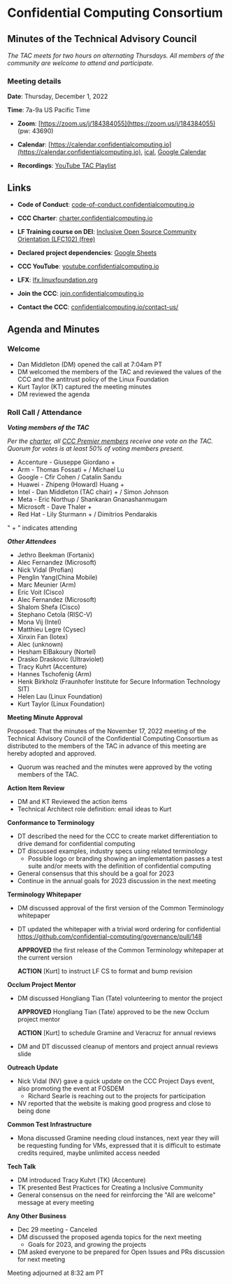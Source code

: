 # Confidential Computing Consortium

## Minutes of the Technical Advisory Council

*The TAC meets for two hours on alternating Thursdays. All members of the community are welcome to attend and participate.*

### Meeting details

**Date**: Thursday, December 1, 2022

**Time**: 7a-9a US Pacific Time

* **Zoom**: [https://zoom.us/j/184384055](https://zoom.us/j/184384055) (pw: 43690)

* **Calendar**: [https://calendar.confidentialcomputing.io](https://calendar.confidentialcomputing.io),
[ical](https://calendar.google.com/calendar/ical/c\_c0pcihr7n2n1k3a38i32d9ag10%40group.calendar.google.com/public/basic.ics),
[Google Calendar](https://calendar.google.com/calendar/u/0/r?cid=c\_c0pcihr7n2n1k3a38i32d9ag10@group.calendar.google.com)

* **Recordings**: [YouTube TAC Playlist](https://www.youtube.com/playlist?list=PLmfkUJc39uMjaB\_I1dYW72I44kr9QzG\_B)

## Links

* **Code of Conduct**: [code-of-conduct.confidentialcomputing.io](https://code-of-conduct.confidentialcomputing.io)

* **CCC Charter**: [charter.confidentialcomputing.io](https://charter.confidentialcomputing.io)

* **LF Training course on DEI**: [Inclusive Open Source Community Orientation (LFC102) (free)](https://training.linuxfoundation.org/training/inclusive-open-source-community-orientation-lfc102/)

* **Declared project dependencies**: [Google Sheets](https://docs.google.com/spreadsheets/d/1UKnbbGWXYLjnPZsox3zmYo59nv3XSXjePfas5E2fER0/edit#gid=0)

* **CCC YouTube**: [youtube.confidentialcomputing.io](https://youtube.confidentialcomputing.io)

* **LFX**: [lfx.linuxfoundation.org](https://lfx.linuxfoundation.org)

* **Join the CCC**: [join.confidentialcomputing.io](https://join.confidentialcomputing.io)

* **Contact the CCC**: [confidentialcomputing.io/contact-us/](https://confidentialcomputing.io/contact-us/)

## Agenda and Minutes

### Welcome

   * Dan Middleton (DM) opened the call at 7:04am PT
   * DM welcomed the members of the TAC and reviewed the values of the CCC and the antitrust policy of the Linux Foundation
   * Kurt Taylor (KT) captured the meeting minutes
   * DM reviewed the agenda

### Roll Call / Attendance

***Voting members of the TAC***

*Per the [charter](https://charter.confidentialcomputing.io), all [CCC Premier members](https://confidentialcomputing.io/members/) receive one vote on the TAC. Quorum for votes is at least 50% of voting members present.*

   * Accenture - Giuseppe Giordano +
   * Arm - Thomas Fossati + / Michael Lu
   * Google - Cfir Cohen / Catalin Sandu
   * Huawei - Zhipeng (Howard) Huang +
   * Intel - Dan Middleton (TAC chair) + / Simon Johnson
   * Meta - Eric Northup / Shankaran Gnanashanmugam
   * Microsoft - Dave Thaler +
   * Red Hat - Lily Sturmann + / Dimitrios Pendarakis

   " + " indicates attending

***Other Attendees***

   * Jethro Beekman (Fortanix)
   * Alec Fernandez (Microsoft)
   * Nick Vidal (Profian)
   * Penglin Yang(China Mobile)
   * Marc Meunier (Arm)
   * Eric Voit (Cisco)
   * Alec Fernandez (Microsoft)
   * Shalom Shefa (Cisco)
   * Stephano Cetola (RISC-V)
   * Mona Vij (Intel)
   * Matthieu Legre (Cysec)
   * Xinxin Fan (Iotex)
   * Alec (unknown)
   * Hesham ElBakoury (Nortel)
   * Drasko Draskovic (Ultraviolet)
   * Tracy Kuhrt (Accenture)
   * Hannes Tschofenig (Arm)
   * Henk Birkholz (Fraunhofer Institute for Secure Information Technology SIT)
   * Helen Lau (Linux Foundation)
   * Kurt Taylor (Linux Foundation)


**Meeting Minute Approval**

Proposed: That the minutes of the November 17, 2022 meeting of the Technical Advisory Council of the Confidential Computing Consortium as distributed to the members of the TAC in advance of this meeting are hereby adopted and approved.

   * Quorum was reached and the minutes were approved by the voting members of the TAC.


**Action Item Review**

   * DM and KT Reviewed the action items
   * Technical Architect role definition: email ideas to Kurt


**Conformance to Terminology**

* DT described the need for the CCC to create market differentiation to drive demand for confidential computing
* DT discussed examples, industry specs using related terminology
  * Possible logo or branding showing an implementation passes a test suite and/or meets with the definition of confidential computing
* General consensus that this should be a goal for 2023
* Continue in the annual goals for 2023 discussion in the next meeting


**Terminology Whitepaper**
   
   * DM discussed approval of the first version of the Common Terminology whitepaper
   * DT updated the whitepaper with a trivial word ordering for confidential https://github.com/confidential-computing/governance/pull/148
   
     **APPROVED** the first release of the Common Terminology whitepaper at the current version
   
     **ACTION** [Kurt] to instruct LF CS to format and bump revision


**Occlum Project Mentor**

 * DM discussed Hongliang Tian (Tate) volunteering to mentor the project
 
   **APPROVED** Hongliang Tian (Tate) approved to be the new Occlum project mentor
 
   **ACTION** [Kurt] to schedule Gramine and Veracruz for annual reviews
  
 * DM and DT discussed cleanup of mentors and project annual reviews slide 
 
 
**Outreach Update**

 * Nick Vidal (NV) gave a quick update on the CCC Project Days event, also promoting the event at FOSDEM
   * Richard Searle is reaching out to the projects for participation
 * NV reported that the website is making good progress and close to being done


**Common Test Infrastructure** 

 * Mona discussed Gramine needing cloud instances, next year they will be requesting funding for VMs, expressed that it is difficult to estimate credits required, maybe unlimited access needed


**Tech Talk**

* DM introduced Tracy Kuhrt (TK) (Accenture)
* TK presented Best Practices for Creating a Inclusive Community
* General consensus on the need for reinforcing the "All are welcome" message at every meeting


**Any Other Business**
* Dec 29 meeting - Canceled
* DM discussed the proposed agenda topics for the next meeting
  * Goals for 2023, and growing the projects
* DM asked everyone to be prepared for Open Issues and PRs discussion for next meeting


Meeting adjourned at 8:32 am PT
